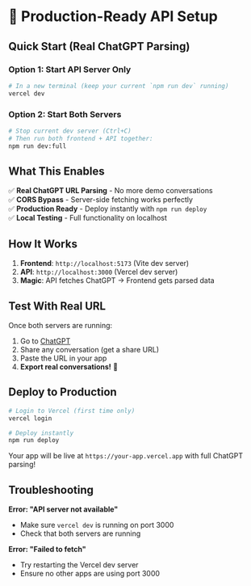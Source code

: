 # 🚀 Production-Ready API Setup

## Quick Start (Real ChatGPT Parsing)

### Option 1: Start API Server Only
```bash
# In a new terminal (keep your current `npm run dev` running)
vercel dev
```

### Option 2: Start Both Servers
```bash
# Stop current dev server (Ctrl+C)
# Then run both frontend + API together:
npm run dev:full
```

## What This Enables

✅ **Real ChatGPT URL Parsing** - No more demo conversations  
✅ **CORS Bypass** - Server-side fetching works perfectly  
✅ **Production Ready** - Deploy instantly with `npm run deploy`  
✅ **Local Testing** - Full functionality on localhost  

## How It Works

1. **Frontend**: `http://localhost:5173` (Vite dev server)
2. **API**: `http://localhost:3000` (Vercel dev server)
3. **Magic**: API fetches ChatGPT → Frontend gets parsed data

## Test With Real URL

Once both servers are running:

1. Go to [ChatGPT](https://chatgpt.com)
2. Share any conversation (get a share URL)
3. Paste the URL in your app
4. **Export real conversations!** 🎉

## Deploy to Production

```bash
# Login to Vercel (first time only)
vercel login

# Deploy instantly
npm run deploy
```

Your app will be live at `https://your-app.vercel.app` with full ChatGPT parsing!

## Troubleshooting

**Error: "API server not available"**
- Make sure `vercel dev` is running on port 3000
- Check that both servers are running

**Error: "Failed to fetch"**  
- Try restarting the Vercel dev server
- Ensure no other apps are using port 3000 